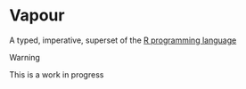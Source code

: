 # Vapour

A typed, imperative, superset of the [R programming language](https://www.r-project.org/)

> [!WARNING]  
> This is a work in progress
